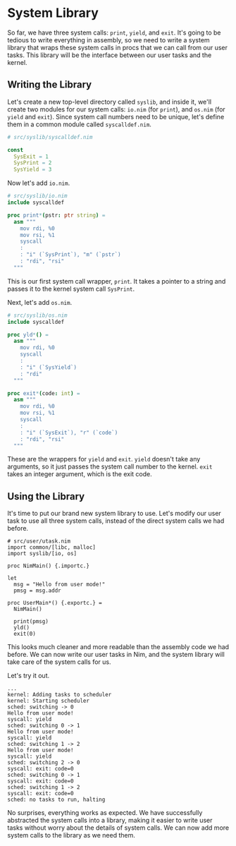 # System Library

So far, we have three system calls: `print`, `yield`, and `exit`. It's going to be tedious to write everything in assembly, so we need to write a system library that wraps these system calls in procs that we can call from our user tasks. This library will be the interface between our user tasks and the kernel.

## Writing the Library

Let's create a new top-level directory called `syslib`, and inside it, we'll create two modules for our system calls: `io.nim` (for `print`), and `os.nim` (for `yield` and `exit`). Since system call numbers need to be unique, let's define them in a common module called `syscalldef.nim`.

```nim
# src/syslib/syscalldef.nim

const
  SysExit = 1
  SysPrint = 2
  SysYield = 3
```

Now let's add `io.nim`.

```nim
# src/syslib/io.nim
include syscalldef

proc print*(pstr: ptr string) =
  asm """
    mov rdi, %0
    mov rsi, %1
    syscall
    :
    : "i" (`SysPrint`), "m" (`pstr`)
    : "rdi", "rsi"
  """
```

This is our first system call wrapper, `print`. It takes a pointer to a string and passes it to the kernel system call `SysPrint`.

Next, let's add `os.nim`.

```nim
# src/syslib/os.nim
include syscalldef

proc yld*() =
  asm """
    mov rdi, %0
    syscall
    :
    : "i" (`SysYield`)
    : "rdi"
  """

proc exit*(code: int) =
  asm """
    mov rdi, %0
    mov rsi, %1
    syscall
    :
    : "i" (`SysExit`), "r" (`code`)
    : "rdi", "rsi"
  """
```

These are the wrappers for `yield` and `exit`. `yield` doesn't take any arguments, so it just passes the system call number to the kernel. `exit` takes an integer argument, which is the exit code.

## Using the Library

It's time to put our brand new system library to use. Let's modify our user task to use all three system calls, instead of the direct system calls we had before.

```nim{3,14-16}
# src/user/utask.nim
import common/[libc, malloc]
import syslib/[io, os]

proc NimMain() {.importc.}

let
  msg = "Hello from user mode!"
  pmsg = msg.addr

proc UserMain*() {.exportc.} =
  NimMain()

  print(pmsg)
  yld()
  exit(0)
```

This looks much cleaner and more readable than the assembly code we had before. We can now write our user tasks in Nim, and the system library will take care of the system calls for us.

Let's try it out.

```sh-session
...
kernel: Adding tasks to scheduler
kernel: Starting scheduler
sched: switching -> 0
Hello from user mode!
syscall: yield
sched: switching 0 -> 1
Hello from user mode!
syscall: yield
sched: switching 1 -> 2
Hello from user mode!
syscall: yield
sched: switching 2 -> 0
syscall: exit: code=0
sched: switching 0 -> 1
syscall: exit: code=0
sched: switching 1 -> 2
syscall: exit: code=0
sched: no tasks to run, halting
```

No surprises, everything works as expected. We have successfully abstracted the system calls into a library, making it easier to write user tasks without worry about the details of system calls. We can now add more system calls to the library as we need them.
